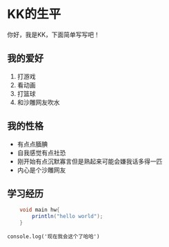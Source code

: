 # KK的生平

你好，我是KK，下面简单写写吧！

## 我的爱好

1. 打游戏
2. 看动画
3. 打篮球
4. 和沙雕网友吹水

## 我的性格

* 有点点腼腆
* 自我感觉有点社恐
* 刚开始有点沉默寡言但是熟起来可能会嫌我话多得一匹
* 内心是个沙雕网友

## 学习经历

```java
    void main hw{
        println("hello world");
    }
```

`console.log('现在我会这个了哈哈')`
